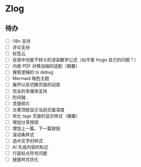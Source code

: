 # Zlog

## 待办

- [ ] i18n 支持
- [ ] 评论支持
- [ ] 标签云
- [ ] 目录中也能不转义的渲染数学公式（似乎是 Hugo 自己的问题？）
- [ ] 内嵌 PDF 对移动端的适配（搁置）
- [ ] 搜索逻辑的 ts debug
- [ ] Mermaid 暗色主题
- [ ] 展开以及切换页面的动效
- [ ] 完全的多媒体支持
- [ ] 时间轴
- [ ] 灵感碎片
- [ ] 文章顶部显示当前页面深度
- [ ] 优化 tags 页面的显示样式（搁置）
- [ ] 增加分享按钮
- [ ] 增加上一篇、下一篇按钮
- [ ] 滚动条样式
- [ ] 选中文字的样式
- [ ] AI 生成内容的标记
- [ ] 行首标点符号问题
- [ ] 链接样式优化
